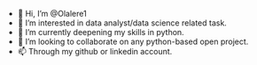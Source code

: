 - 👋 Hi, I’m @Olalere1
- 👀 I’m interested in data analyst/data science related task.
- 🌱 I’m currently deepening my skills in python.
- 💞️ I’m looking to collaborate on any python-based open project.
- 📫 Through my github or linkedin account.

<!---
Olalere1/Olalere1 is a ✨ special ✨ repository because its `README.md` (this file) appears on your GitHub profile.
You can click the Preview link to take a look at your changes.
--->
